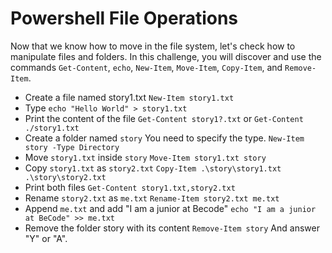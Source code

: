# Powershell File Operations

Now that we know how to move in the file system, let's check how to manipulate files and folders. In this challenge, you will discover and use the commands `Get-Content`, `echo`, `New-Item`, `Move-Item`, `Copy-Item`, and `Remove-Item`.

- Create a file named story1.txt
`New-Item story1.txt`
- Type `echo "Hello World" > story1.txt`
- Print the content of the file
`Get-Content story1?.txt` or `Get-Content ./story1.txt`
- Create a folder named `story`
You need to specify the type. `New-Item story -Type Directory`
- Move `story1.txt` inside `story`
`Move-Item story1.txt story`
- Copy `story1.txt` as `story2.txt`
`Copy-Item .\story\story1.txt .\story\story2.txt`
- Print both files
`Get-Content story1.txt,story2.txt`
- Rename `story2.txt` as `me.txt`
`Rename-Item story2.txt me.txt`
- Append `me.txt` and add "I am a junior at Becode"
`echo "I am a junior at BeCode" >> me.txt`
- Remove the folder story with its content
`Remove-Item story` And answer "Y" or "A".
